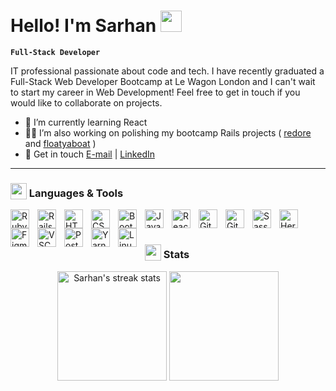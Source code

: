 # Hello! I'm Sarhan <img src="https://media.giphy.com/media/hvRJCLFzcasrR4ia7z/giphy.gif" width="34">

**`Full-Stack Developer`**

IT professional passionate about code and tech. I have recently graduated a Full-Stack Web Developer Bootcamp at Le Wagon London and I can't wait to start my career in Web Development! Feel free to get in touch if you would like to collaborate on projects.
- 🌱 I’m currently learning React
- 👨‍💻 I’m also working on polishing my bootcamp Rails projects ( <a href="https://github.com/sarhan-a/redore">redore</a> and <a href="https://github.com/Jacopobelli5/floatyaboat">floatyaboat</a> )
- 📧 Get in touch <a href="mailto:sarhan.alim@gmail.com">E-mail</a> | <a href="https://www.linkedin.com/in/sarhan-alim/"> LinkedIn</a>
---
### <img width="26px" align="absbottom" src="https://media2.giphy.com/media/QssGEmpkyEOhBCb7e1/giphy.gif?cid=ecf05e47a0n3gi1bfqntqmob8g9aid1oyj2wr3ds3mg700bl&rid=giphy.gif"> Languages & Tools

<img align="left" alt="Ruby" width="30px" style="padding-right:10px;" src="https://cdn.jsdelivr.net/gh/devicons/devicon/icons/ruby/ruby-original.svg" />
<img align="left" alt="Rails" width="30px" style="padding-right:10px;" src="https://cdn.jsdelivr.net/gh/devicons/devicon/icons/rails/rails-original-wordmark.svg" />
<img align="left" alt="HTML" width="30px" style="padding-right:10px;" src="https://cdn.jsdelivr.net/gh/devicons/devicon/icons/html5/html5-plain.svg" />
<img align="left" alt="CSS" width="30px" style="padding-right:10px;" src="https://cdn.jsdelivr.net/gh/devicons/devicon/icons/css3/css3-plain.svg" />
<img align="left" alt="Bootstrap" width="30px" style="padding-right:10px;" src="https://cdn.jsdelivr.net/gh/devicons/devicon/icons/bootstrap/bootstrap-original.svg" />
<img align="left" alt="JavaScript" width="30px" style="padding-right:10px;" src="https://cdn.jsdelivr.net/gh/devicons/devicon/icons/javascript/javascript-plain.svg" />
<img align="left" alt="React" width="30px" style="padding-right:10px;" src="https://cdn.jsdelivr.net/gh/devicons/devicon/icons/react/react-original.svg" />
<img align="left" alt="Git" width="30px" style="padding-right:10px;" src="https://cdn.jsdelivr.net/gh/devicons/devicon/icons/git/git-original.svg" />
<img align="left" alt="GitHub" width="30px" style="padding-right:10px;" src="https://cdn.jsdelivr.net/gh/devicons/devicon/icons/github/github-original.svg" />
<img align="left" alt="Sass" width="30px" style="padding-right:10px;" src="https://cdn.jsdelivr.net/gh/devicons/devicon/icons/sass/sass-original.svg" />
<img align="left" alt="Heroku" width="30px" style="padding-right:10px;" src="https://cdn.jsdelivr.net/gh/devicons/devicon/icons/heroku/heroku-plain.svg" />
<img align="left" alt="Figma" width="30px" style="padding-right:10px;" src="https://cdn.jsdelivr.net/gh/devicons/devicon/icons/figma/figma-original.svg" />
<img align="left" alt="VSCode" width="30px" style="padding-right:10px;" src="https://cdn.jsdelivr.net/gh/devicons/devicon/icons/vscode/vscode-original.svg" />
<img align="left" alt="PostgreSQL" width="30px" style="padding-right:10px;" src="https://cdn.jsdelivr.net/gh/devicons/devicon/icons/postgresql/postgresql-plain.svg" />
<img align="left" alt="Yarn" width="30px" style="padding-right:10px;" src="https://cdn.jsdelivr.net/gh/devicons/devicon/icons/yarn/yarn-original.svg" />
<img align="left" alt="Linux" width="30px" style="padding-right:10px;" src="https://cdn.jsdelivr.net/gh/devicons/devicon/icons/linux/linux-original.svg" />
<br>

#

### <img width="26px" align="absbottom" src="https://media.giphy.com/media/c8knYYZ5vzC8V6tpMI/giphy.gif"> Stats
<p align="center">
  <a href="https://git.io/streak-stats"><img height="175" src="https://streak-stats.demolab.com?user=sarhan-a&date_format=j%20M%5B%20Y%5D&background=FFFFFF41&dates=000000&sideLabels=000000&currStreakLabel=CF610E" alt="Sarhan's streak stats" /></a> 
  <a href="https://github.com/anuraghazra/github-readme-stats"><img height="175" src="https://github-readme-stats.vercel.app/api?username=sarhan-a&count_private=true&show_icons=true&title_color=fb8c01&icon_color=CF610E&bg_color=FFFFFF41&text_color=000000&custom_title=Sarhan's+GitHub+Stats" /></a>
</p>

